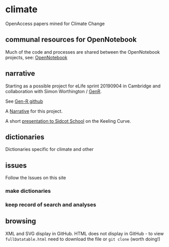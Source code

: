 # climate
OpenAccess papers mined for Climate Change

## communal resources for OpenNotebook
Much of the code and processes are shared between the OpenNotebook projects, see:
[OpenNotebook](https://github.com/petermr/openNotebook/blob/master/README.md)

## narrative
Starting as a possible project for eLife sprint 20190904 in Cambridge and collaboration
with Simon Worthington / [GenR](https://genr.eu/wp/open-science-and-climate-change-a-genr-theme/).

See [Gen-R github](https://github.com/Gen-R/open-climate-knowledge)

A [Narrative](Narrative.md) for this project.

A short [presentation to Sidcot School](SidcotSchool201909.md) on the Keeling Curve.


## dictionaries
Dictionaries specific for climate and other

## issues
Follow the Issues on this site 
### make dictionaries
### keep record of search and analyses

## browsing
XML and SVG display in GitHub. 
HTML does not display in GitHub - to view `fullDatatable.html` need to download the file or `git clone`
(worth doing!)

